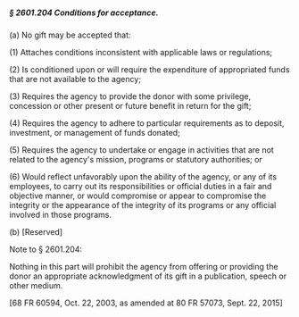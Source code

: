 ##### § 2601.204 Conditions for acceptance. #####

(a) No gift may be accepted that:

(1) Attaches conditions inconsistent with applicable laws or regulations;

(2) Is conditioned upon or will require the expenditure of appropriated funds that are not available to the agency;

(3) Requires the agency to provide the donor with some privilege, concession or other present or future benefit in return for the gift;

(4) Requires the agency to adhere to particular requirements as to deposit, investment, or management of funds donated;

(5) Requires the agency to undertake or engage in activities that are not related to the agency's mission, programs or statutory authorities; or

(6) Would reflect unfavorably upon the ability of the agency, or any of its employees, to carry out its responsibilities or official duties in a fair and objective manner, or would compromise or appear to compromise the integrity or the appearance of the integrity of its programs or any official involved in those programs.

(b) [Reserved]

Note to § 2601.204:

Nothing in this part will prohibit the agency from offering or providing the donor an appropriate acknowledgment of its gift in a publication, speech or other medium.

[68 FR 60594, Oct. 22, 2003, as amended at 80 FR 57073, Sept. 22, 2015]